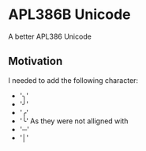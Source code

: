 # APL386B Unicode
A better APL386 Unicode

## Motivation
I needed to add the following character:
* '╮'
* '╯'
* '╭'
* '╰'
As they were not alligned with
* '─'
* '│'
